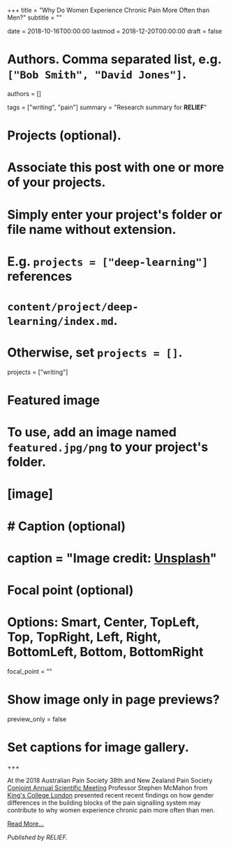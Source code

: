 +++
title = "Why Do Women Experience Chronic Pain More Often than Men?"
subtitle = ""

date = 2018-10-16T00:00:00
lastmod = 2018-12-20T00:00:00
draft = false

# Authors. Comma separated list, e.g. `["Bob Smith", "David Jones"]`.
authors = []

tags = ["writing", "pain"]
summary = "Research summary for **RELIEF**"

# Projects (optional).
#   Associate this post with one or more of your projects.
#   Simply enter your project's folder or file name without extension.
#   E.g. `projects = ["deep-learning"]` references 
#   `content/project/deep-learning/index.md`.
#   Otherwise, set `projects = []`.
projects = ["writing"]

# Featured image
# To use, add an image named `featured.jpg/png` to your project's folder. 
# [image]
#   # Caption (optional)
#   caption = "Image credit: [**Unsplash**](https://unsplash.com/photos/CpkOjOcXdUY)"

  # Focal point (optional)
  # Options: Smart, Center, TopLeft, Top, TopRight, Left, Right, BottomLeft, Bottom, BottomRight
  focal_point = ""

  # Show image only in page previews?
  preview_only = false

# Set captions for image gallery.

+++

At the 2018 Australian Pain Society 38th and New Zealand Pain Society [Conjoint Annual Scientific Meeting](https://www.dcconferences.com.au/apsnzps2018/) Professor Stephen McMahon from [King's College London](https://www.kcl.ac.uk/ioppn/depts/wolfson/research/mcmahon-lab/mcmahon-lab.aspx) presented recent recent findings on how gender differences in the building blocks of the pain signalling system may contribute to why women experience chronic pain more often than men. 

[Read More...](http://relief.news/why-do-women-experience-chronic-pain-more-often-than-men/)

*Published by RELIEF.* 


